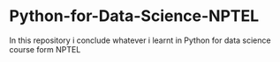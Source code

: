 # Python-for-Data-Science-NPTEL
In this repository i conclude whatever i learnt in Python for data science course form NPTEL 
